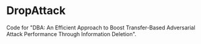 # DropAttack
Code for "DBA: An Efficient Approach to Boost Transfer-Based Adversarial Attack Performance Through Information Deletion".
